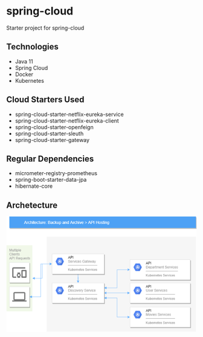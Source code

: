 # spring-cloud
Starter project for spring-cloud
## Technologies
- Java 11
- Spring Cloud
- Docker
- Kubernetes
## Cloud Starters Used
- spring-cloud-starter-netflix-eureka-service
- spring-cloud-starter-netflix-eureka-client
- spring-cloud-starter-openfeign
- spring-cloud-starter-sleuth
- spring-cloud-starter-gateway
## Regular Dependencies
- micrometer-registry-prometheus
- spring-boot-starter-data-jpa
- hibernate-core

## Archetecture
![plot](./assets/spring-cloud.png)
